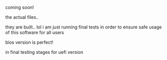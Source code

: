 coming soon!

the actual files..

they are built.. lol
i am just running final tests 
in order to ensure safe usage
of this software for all users

bios version is perfect!

in final testing stages 
for uefi version
